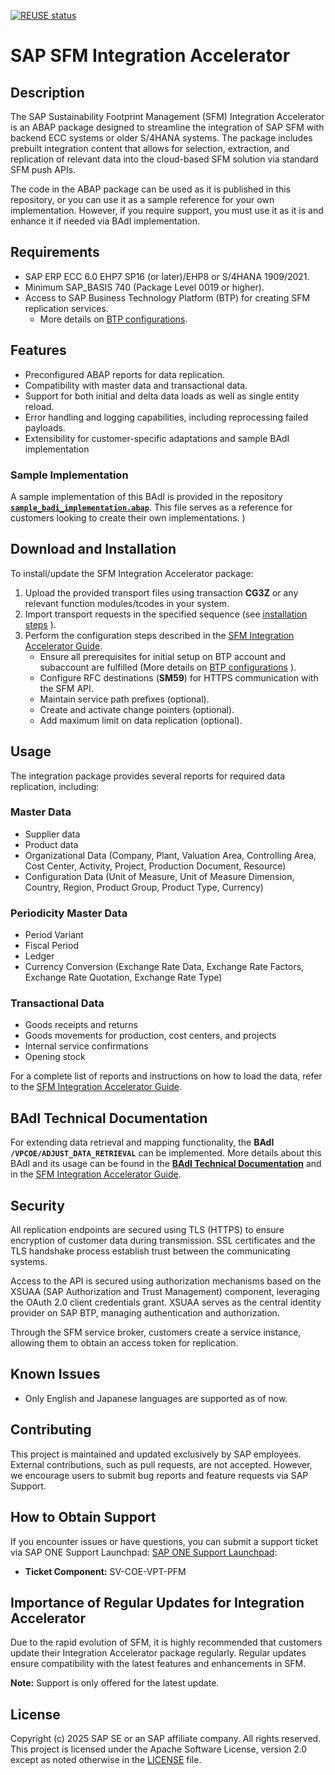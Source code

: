 [![REUSE status](https://api.reuse.software/badge/github.com/SAP-samples/sap-sfm-integration-accelerator)](https://api.reuse.software/info/github.com/SAP-samples/sap-sfm-integration-accelerator)

# SAP SFM Integration Accelerator


## Description

The SAP Sustainability Footprint Management (SFM) Integration Accelerator is an ABAP package designed to streamline the integration of SAP SFM with backend ECC systems or older S/4HANA systems. The package includes prebuilt integration content that allows for selection, extraction, and replication of relevant data into the cloud-based SFM solution via standard SFM push APIs.

The code in the ABAP package can be used as it is published in this repository, or you can use it as a sample reference for your own implementation. However, if you require support, you must use it as it is and enhance it if needed via BAdI implementation.

## Requirements

- SAP ERP ECC 6.0 EHP7 SP16 (or later)/EHP8 or S/4HANA 1909/2021.
- Minimum SAP\_BASIS 740 (Package Level 0019 or higher).
- Access to SAP Business Technology Platform (BTP) for creating SFM replication services.
  - More details on [BTP configurations](https://help.sap.com/docs/sustainability-footprint-management/sap-sustainability-footprint-management-b3e39aed098c41a2b0d49db0caf80711/initial-setup).

## Features

- Preconfigured ABAP reports for data replication.
- Compatibility with master data and transactional data.
- Support for both initial and delta data loads as well as single entity reload.
- Error handling and logging capabilities, including reprocessing failed payloads.
- Extensibility for customer-specific adaptations and sample BAdI implementation

### **Sample Implementation**
A sample implementation of this BAdI is provided in the repository **[`sample_badi_implementation.abap`](sfm-integration-enhancements-samples/sample%20badi%20implementation.abap)**. This file serves as a reference for customers looking to create their own implementations.
)

## Download and Installation

To install/update the SFM Integration Accelerator package:

1. Upload the provided transport files using transaction **CG3Z** or any relevant function modules/tcodes in your system.
2. Import transport requests in the specified sequence (see [installation steps](sfm-abap-technical-objects/readme.md) ).
3. Perform the configuration steps described in the [SFM Integration Accelerator Guide](Documentation/SAP_VP_SFM_Integration%20Accelerator_ConfigGuide_v2_0.pdf).
   - Ensure all prerequisites for initial setup on BTP account and subaccount are fulfilled (More details on [BTP configurations](https://help.sap.com/docs/sustainability-footprint-management/sap-sustainability-footprint-management-b3e39aed098c41a2b0d49db0caf80711/initial-setup) ).
   - Configure RFC destinations (**SM59**) for HTTPS communication with the SFM API.
   - Maintain service path prefixes (optional).
   - Create and activate change pointers (optional).
   - Add maximum limit on data replication (optional).
   

## Usage

The integration package provides several reports for required data replication, including:

### **Master Data**

- Supplier data
- Product data
- Organizational Data (Company, Plant, Valuation Area, Controlling Area, Cost Center, Activity, Project, Production Document, Resource)
- Configuration Data (Unit of Measure, Unit of Measure Dimension, Country, Region, Product Group, Product Type, Currency)

### **Periodicity Master Data**

- Period Variant
- Fiscal Period
- Ledger
- Currency Conversion (Exchange Rate Data, Exchange Rate Factors, Exchange Rate Quotation, Exchange Rate Type)

### **Transactional Data**

- Goods receipts and returns
- Goods movements for production, cost centers, and projects
- Internal service confirmations
- Opening stock

For a complete list of reports and instructions on how to load the data, refer to the [SFM Integration Accelerator Guide](Documentation/SAP_VP_SFM_Integration%20Accelerator_ConfigGuide_v2_0.pdf).

## BAdI Technical Documentation

For extending data retrieval and mapping functionality, the **BAdI `/VPCOE/ADJUST_DATA_RETRIEVAL`** can be implemented. More details about this BAdI and its usage can be found in the **[BAdI Technical Documentation](sfm-integration-enhancements-samples/badi-documentation)** and in the [SFM Integration Accelerator Guide](Documentation/SAP_VP_SFM_Integration%20Accelerator_ConfigGuide_v2_0.pdf).

## Security

All replication endpoints are secured using TLS (HTTPS) to ensure encryption of customer data during transmission.
SSL certificates and the TLS handshake process establish trust between the communicating systems.

Access to the API is secured using authorization mechanisms based on the XSUAA (SAP Authorization and Trust Management) component, leveraging the OAuth 2.0 client credentials grant.
XSUAA serves as the central identity provider on SAP BTP, managing authentication and authorization.

Through the SFM service broker, customers create a service instance, allowing them to obtain an access token for replication.

## Known Issues

- Only English and Japanese languages are supported as of now.

## Contributing

This project is maintained and updated exclusively by SAP employees. External contributions, such as pull requests, are not accepted. However, we encourage users to submit bug reports and feature requests via SAP Support.


## How to Obtain Support

If you encounter issues or have questions, you can submit a support ticket via SAP ONE Support Launchpad: [SAP ONE Support Launchpad](https://support.sap.com/en/index.html):

- **Ticket Component:** SV-COE-VPT-PFM

## Importance of Regular Updates for Integration Accelerator

Due to the rapid evolution of SFM, it is highly recommended that customers update their Integration Accelerator package regularly. Regular updates ensure compatibility with the latest features and enhancements in SFM.

**Note:** Support is only offered for the latest update.

## License

Copyright (c) 2025 SAP SE or an SAP affiliate company. All rights reserved. This project is licensed under the Apache Software License, version 2.0 except as noted otherwise in the [LICENSE](LICENSE) file.

